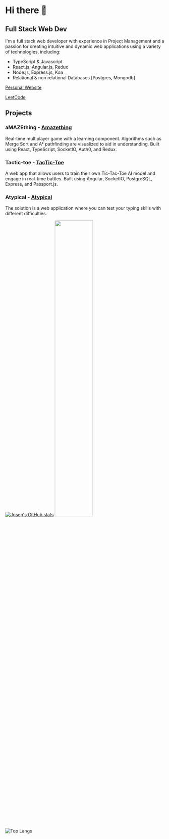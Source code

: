 # Hi there 👋


## Full Stack Web Dev


I'm a full stack web developer with experience in Project Management and a passion for creating intuitive and dynamic web applications using a variety of technologies, including:

- TypeScript & Javascript
- React.js, Angular.js, Redux
- Node.js, Express.js, Koa
- Relational & non relational Databases [Postgres, Mongodb]

[Personal Website](https://josepabellana.com)

[LeetCode](https://leetcode.com/josepabellana/)

<!--
### aTypical is a project focused on improving typing skills and speed. Features include personalized practice, real-time progress tracking, and customizable practice texts. Technologies used include React, Express, Mongoose, and Typescript.
-->
## Projects
### aMAZEthing - [Amazething](https://chipper-kataifi-8ab766.netlify.app/)
Real-time multiplayer game with a learning component. Algorithms such as Merge Sort and A* pathfinding are visualized to aid in understanding. Built using React, TypeScript, SocketIO, Auth0, and Redux.

### Tactic-toe - [TacTic-Toe](https://tactictoe.net)
A web app that allows users to train their own Tic-Tac-Toe AI model and engage in real-time battles. Built using Angular, SocketIO, PostgreSQL, Express, and Passport.js.

### Atypical - [Atypical](https://atypeical.netlify.app)
The solution is a web application where you can test your typing skills with different difficulties.

<!--
- 🔭 I’m currently working on ...
- 🌱 I’m currently learning ...
- 👯 I’m looking to collaborate on ...
- 🤔 I’m looking for help with ...
- 💬 Ask me about ...
- 📫 How to reach me: ...
- ⚡ Fun fact: ...
-->

[![Josep's GitHub stats](https://github-readme-stats.vercel.app/api?username=josepabellana)](https://github.com/josepabellana/github-readme-stats)
<a href="http://www.github.com/josepabellana"><img src="https://github-readme-streak-stats.herokuapp.com/?user=josepabellana&stroke=ffffff&background=1c1917&ring=1f6feb&fire=1f6feb&currStreakNum=ffffff&currStreakLabel=1f6feb&sideNums=ffffff&sideLabels=ffffff&dates=ffffff&hide_border=true" width="49%" /></a>
 
![Top Langs](https://github-readme-stats.vercel.app/api/top-langs/?username=josepabellana&theme=tokyonight)

